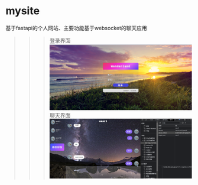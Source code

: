 # mysite
基于fastapi的个人网站、主要功能基于websocket的聊天应用  
>>> 登录界面  
>>> ![alt ok](./登录界面.png)  
>>> 聊天界面
>>> ![alt ok](./聊天界面.png)
